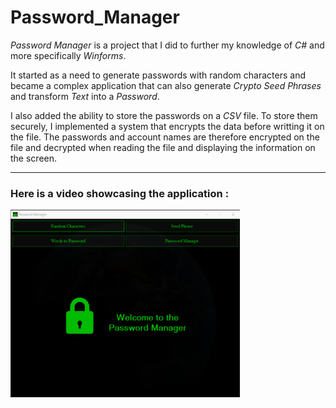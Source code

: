 # Password_Manager

*Password Manager* is a project that I did to further my knowledge of *C#* and more specifically *Winforms*. 

It started as a need to generate passwords with random characters and became a complex application that can also generate *Crypto Seed Phrases* and transform *Text* into a *Password*. 

I also added the ability to store the passwords on a *CSV* file. To store them securely, I implemented a system that encrypts the data before writting it on the file. The passwords and account names are therefore encrypted on the file and decrypted when reading the file and displaying the information on the screen.

---

### Here is a video showcasing the application : 

[<img height="300" src="./images/thumbnail.png">](https://youtu.be/qcKe5ifX7Lc)

